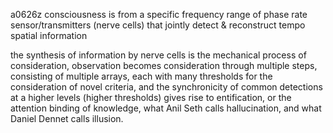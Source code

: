 a0626z
consciousness is from a specific frequency range of phase rate sensor/transmitters (nerve cells) that jointly detect & reconstruct tempo spatial information

the synthesis of information by nerve cells is the mechanical process of consideration, observation becomes consideration through multiple steps, consisting of multiple arrays, each with many thresholds for the consideration of novel criteria, and the synchronicity of common detections at a higher levels (higher thresholds) gives rise to entification, or the attention binding of knowledge, what Anil Seth calls hallucination, and what Daniel Dennet calls illusion.
